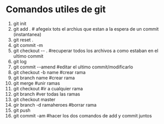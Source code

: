 # Comandos utiles de git

1. git init 
2. git add . # afegeix tots el archius que estan a la espera de un commit (instantanea)
3. git reset .
4. git commit -m
5. git checkout -- . #recuperar todos los archivos a como estaban en el ultimo commit
6. git log
7. git commit --amend #editar el ultimo commit/modificarlo
8. git checkout -b  name #crear rama 
9. git branch  name #crear rama
10. git merge #unir ramas
11. git checkout #ir a cualquier rama
12. git branch #ver todas las ramas
13. git checkout master
14. gir branch -d ramaheroes #borrar rama
15. git push
16. git commit -am #hacer los dos comandos de add y commit juntos



